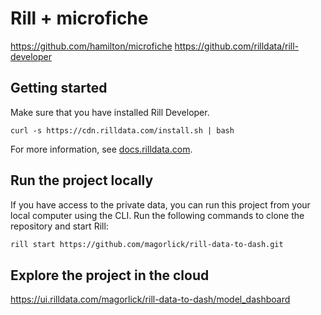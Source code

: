 # Rill +  microfiche

https://github.com/hamilton/microfiche
https://github.com/rilldata/rill-developer


## Getting started

Make sure that you have installed Rill Developer.

```
curl -s https://cdn.rilldata.com/install.sh | bash

```
For more information, see [docs.rilldata.com](https://docs.rilldata.com).

## Run the project locally

If you have access to the private data, you can run this project from your local computer using the CLI. Run the following commands to clone the repository and start Rill:

```bash
rill start https://github.com/magorlick/rill-data-to-dash.git
```


## Explore the project in the cloud

https://ui.rilldata.com/magorlick/rill-data-to-dash/model_dashboard
